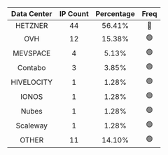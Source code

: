 | Data Center | IP Count | Percentage | Freq |
|:------------:|:--------:|:-----------:|:-----:|
| HETZNER | 44 | 56.41% | 🔴 |
| OVH | 12 | 15.38% | 🟢 |
| MEVSPACE | 4 | 5.13% | 🟢 |
| Contabo | 3 | 3.85% | 🟢 |
| HIVELOCITY | 1 | 1.28% | 🟢 |
| IONOS | 1 | 1.28% | 🟢 |
| Nubes | 1 | 1.28% | 🟢 |
| Scaleway | 1 | 1.28% | 🟢 |
| OTHER | 11 | 14.10% | 🟢 |